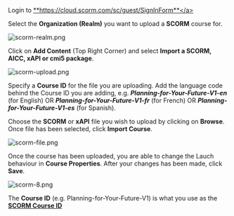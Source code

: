 Login to <a href="https://cloud.scorm.com/sc/guest/SignInForm" target="_blank">**https://cloud.scorm.com/sc/guest/SignInForm**</a>

Select the **Organization (Realm)** you want to upload a **SCORM** course for.

![scorm-realm.png](https://e02.insite.com/files/sites/e02/scorm-multi-lingual/scorm-realm.png)

Click on **Add Content** (Top Right Corner) and select **Import a SCORM, AICC, xAPI or cmi5 package**.

![scorm-upload.png](https://e02.insite.com/files/sites/e02/scorm-multi-lingual/scorm-upload.png)

Specify a **Course ID** for the file you are uploading. Add the language code behind the Course ID you are adding, e.g. ***Planning-for-Your-Future-V1-en*** (for English) OR ***Planning-for-Your-Future-V1-fr*** (for French) OR ***Planning-for-Your-Future-V1-es*** (for Spanish). 

Choose the **SCORM** or **xAPI** file you wish to upload by clicking on **Browse**. Once file has been selected, click **Import Course**.

![scorm-file.png](https://e02.insite.com/files/sites/e02/scorm-multi-lingual/scorm-file.png)

Once the course has been uploaded, you are able to change the Lauch behaviour in **Course Properties**. After your changes has been made, click **Save**.

![scorm-8.png](https://e02.insite.com/files/sites/global/upload-scorm-course/scorm-8.png)

The **Course ID** (e.g. Planning-for-Your-Future-V1) is what you use as the <a href="https://e02.insite.com/portals/portal/courses/scorm-courses/adding-scorm-courses" target="_blank"> **SCORM Course ID**</a>
